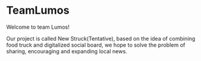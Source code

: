 # TeamLumos

Welcome to team Lumos!

Our project is called New Struck(Tentative), based on the idea of combining food truck and digitalized social board, we hope to solve the problem of sharing, encouraging and expanding local news.
